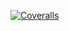 [![Coveralls](https://github.com/ALBAAPEREZ/dsi-alba-perez-rodriguez-practica7/actions/workflows/coveralls.yml/badge.svg)](https://github.com/ALBAAPEREZ/dsi-alba-perez-rodriguez-practica7/actions/workflows/coveralls.yml)